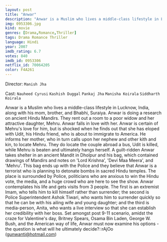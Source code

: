 ```yaml
---
layout: post
title: "Anwar"
description: "Anwar is a Muslim who lives a middle-class lifestyle in Lucknow, India, along with his mom, brother, and Bhabhi, Suraiya. Anwar is doing a research on ancient Hindu Mandirs. They rent out a room to a poor widow and her attractive daughter, Mehru. Anwar falls in love with her. Anwar is certain of Mehru's love for him, but is shocked when he finds out that she has eloped with Udit, his Hindu friend, who is about to immigrate to America. He informs her mother, who in turn calls upon her nephew and other kith and kin, to locate Mehru. They do locate the coup.."
img: 0953306.jpg
kind: movie
genres: [Drama,Romance,Thriller]
tags: Drama Romance Thriller 
language: Hindi
year: 2007
imdb_rating: 6.7
votes: 840
imdb_id: 0953306
netflix_id: 70064205
color: F4A261
---
```

Director: `Manish Jha`  

Cast: `Nauheed Cyrusi` `Kashish Duggal` `Pankaj Jha` `Manisha Koirala` `Siddharth Koirala` 

Anwar is a Muslim who lives a middle-class lifestyle in Lucknow, India, along with his mom, brother, and Bhabhi, Suraiya. Anwar is doing a research on ancient Hindu Mandirs. They rent out a room to a poor widow and her attractive daughter, Mehru. Anwar falls in love with her. Anwar is certain of Mehru's love for him, but is shocked when he finds out that she has eloped with Udit, his Hindu friend, who is about to immigrate to America. He informs her mother, who in turn calls upon her nephew and other kith and kin, to locate Mehru. They do locate the couple abroad a bus, Udit is killed, while Mehru is beaten and ultimately hangs herself. A guilt-ridden Anwar takes shelter in an ancient Mandit in Dholpur and his bag, which contained drawings of Mandirs and notes on 'Lord Krishna', 'Devi Maa Meera', and 'Mehru'. This bag ends up with the Police and they believe that Anwar is a terrorist who is planning to detonate bombs in sacred Hindu temples. The place is surrounded by Police, politicians who are anxious to win the Hindu vote, the media, and a huge crowd who are here to see the show. Anwar contemplates his life and gets visits from 3 people. The first is an extremist Imam, who tells him to kill himself rather than surrender; the second is Police Superintendent Ashok Tiwari, who wants him to surrender quickly so that he can be with his ailing wife and young daughter; and the third is media-person, Anita, who wants a live interview so that she can establish her credibility with her boss. Set amongst post 9-11 scenario, amidst the craze for Valentine's day, Britney Spears, Osama Bin Laden, George W. Bush, and the American way of life, Anwar must now examine his options - the question is what will he ultimately decide?::rAjOo (gunwanti@hotmail.com)
